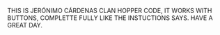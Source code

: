 THIS IS JERÓNIMO CÁRDENAS CLAN HOPPER CODE, IT WORKS WITH BUTTONS, COMPLETTE FULLY LIKE THE INSTUCTIONS SAYS.
HAVE A GREAT DAY.
